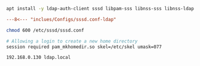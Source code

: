 ```sh
apt install -y ldap-auth-client sssd libpam-sss libnss-sss libnss-ldap
```

```ini title="/etc/sssd/sssd.conf"
---8<--- "inclues/Configs/sssd.conf-ldap"
```

```sh
chmod 600 /etc/sssd/sssd.conf
```

```sh title="/etc/pam.d/common-account"
# Allowing a login to create a new home directory
session required pam_mkhomedir.so skel=/etc/skel umask=077
```

```sh title="/etc/hosts"
192.168.0.130 ldap.local
```